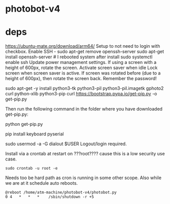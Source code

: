 # photobot-v4

# deps
https://ubuntu-mate.org/download/arm64/ 
Setup to not need to login with checkbox.
Enable SSH - 
    sudo apt-get remove openssh-server
    sudo apt-get install openssh-server
    # I rebooted system after install
    sudo systemctl enable ssh
Update power management settings.
If using a screen with a height of 600px, rotate the screen.
Activate screen saver when idle
Lock screen when screen saver is active.
If screen was rotated before (due to a height of 600px), then rotate the screen back.
Remember the password!

sudo apt-get -y install python3-tk python3-pil python3-pil.imagetk gphoto2 curl python-xlib python3-pip
curl https://bootstrap.pypa.io/get-pip.py -o get-pip.py

Then run the following command in the folder where you have downloaded get-pip.py:

python get-pip.py

pip install keyboard pyserial

sudo usermod -a -G dialout $USER
Logout/login required.


Install via a crontab at restart on ???root???? cause this is a low security use case.
```
sudo crontab -u root -e
```

Needs too be hard path as cron is running in some other scope. Also while we are at it schedule auto reboots.

```
@reboot /home/atm-machine/photobot-v4/photobot.py 
0 4   *   *   *    /sbin/shutdown -r +5
```